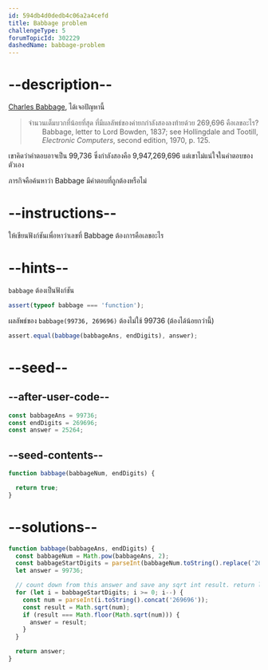```yaml
---
id: 594db4d0dedb4c06a2a4cefd
title: Babbage problem
challengeType: 5
forumTopicId: 302229
dashedName: babbage-problem
---
```


# --description--

[Charles Babbage](https://en.wikipedia.org/wiki/Charles_Babbage "wp: Charles_Babbage"), 
ได้เจอปัญหานี้

<blockquote>
  จำนวนเต็มบวกที่น้อยที่สุด ที่มีผลลัพธ์ของค่ายกกำลังสองลงท้ายด้วย 269,696 คือเลขอะไร?
  <footer style='margin-left: 2em;'>Babbage, letter to Lord Bowden, 1837; see Hollingdale and Tootill, <i>Electronic Computers</i>, second edition, 1970, p. 125.</footer>
</blockquote>

เขาคิดว่าคำตอบอาจเป็น 99,736 ซึ่งกำลังสองคือ 9,947,269,696 แต่เขาไม่แน่ใจในคำตอบของตัวเอง

ภารกิจคือค้นหาว่า Babbage มีคำตอบที่ถูกต้องหรือไม่

# --instructions--

ให้เขียนฟังก์ชันเพื่อหาว่าเลขที่ Babbage ต้องการคือเลขอะไร

# --hints--

`babbage` ต้องเป็นฟังก์ชัน

```js
assert(typeof babbage === 'function');
```

ผลลัพธ์ของ `babbage(99736, 269696)` ต้องไม่ใช้ 99736 (ต้องได้น้อยกว่านี้)

```js
assert.equal(babbage(babbageAns, endDigits), answer);
```

# --seed--

## --after-user-code--

```js
const babbageAns = 99736;
const endDigits = 269696;
const answer = 25264;
```

## --seed-contents--

```js
function babbage(babbageNum, endDigits) {

  return true;
}
```

# --solutions--

```js
function babbage(babbageAns, endDigits) {
  const babbageNum = Math.pow(babbageAns, 2);
  const babbageStartDigits = parseInt(babbageNum.toString().replace('269696', ''));
  let answer = 99736;

  // count down from this answer and save any sqrt int result. return lowest one
  for (let i = babbageStartDigits; i >= 0; i--) {
    const num = parseInt(i.toString().concat('269696'));
    const result = Math.sqrt(num);
    if (result === Math.floor(Math.sqrt(num))) {
      answer = result;
    }
  }

  return answer;
}
```
